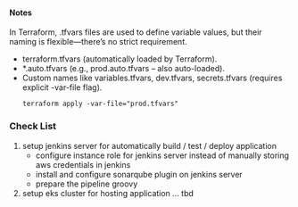 #### Notes ####
In Terraform, .tfvars files are used to define variable values, but their naming is flexible—there’s no strict requirement. 
- terraform.tfvars (automatically loaded by Terraform).
- *.auto.tfvars (e.g., prod.auto.tfvars – also auto-loaded).
- Custom names like variables.tfvars, dev.tfvars, secrets.tfvars (requires explicit -var-file flag).
    ````
    terraform apply -var-file="prod.tfvars"
    ````



### Check List ###
1. setup jenkins server for automatically build / test / deploy application
    - configure instance role for jenkins server instead of manually storing aws credentials in jenkins
    - install and configure sonarqube plugin on jenkins server
    - prepare the pipeline groovy
2. setup eks cluster for hosting application
... tbd